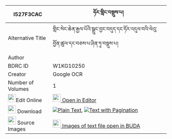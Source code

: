 |I527F3CAC|ཧོར་གླིང་བསྡུས་པ། 
| --- | --- 
|Alternative Title |གླིང་སེང་ཆེན་རྒྱལ་པོའི་སྒྲུང་བྱང་བདུད་དང་ཧོར་འདུལ་བའི་ལེའུ་བྱོན་ཚུལ་དང་བཅས་པ་ཤིན་ཏུ་བསྡུས་པ།
|Author | 
|BDRC ID | W1KG10250
|Creator | Google OCR
|Number of Volumes| 1
|<img width="25" src="https://img.icons8.com/color/25/000000/edit-property.png">Edit Online| [<img width="25" src="https://avatars.githubusercontent.com/u/45091458?s=200&v=4"> Open in Editor](http://editor.openpecha.org/I527F3CAC)
|<img width="25" src="https://img.icons8.com/fluent/48/000000/download-2.png"/>  Download | [![](https://img.icons8.com/color/20/000000/txt.png)Plain Text](https://github.com/Openpecha/I527F3CAC/releases/download/v1/horling_dupa_plain_I527F3CAC.zip), [![](https://img.icons8.com/color/20/000000/txt.png)Text with Pagination](https://github.com/Openpecha/I527F3CAC/releases/download/v1/horling_dupa_pages_I527F3CAC.zip)
|<img width="25" src="https://img.icons8.com/plasticine/100/000000/pictures-folder.png"/>  Source Images | [<img width="25" src="https://library.bdrc.io/icons/BUDA-small.svg"> Images of text file open in BUDA](https://library.bdrc.io/show/bdr:W1KG10250)